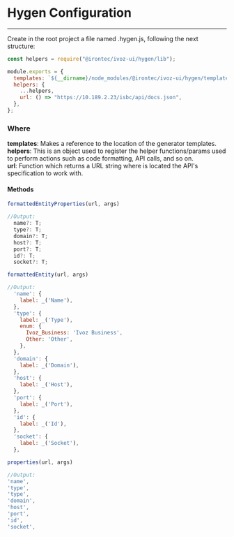 # Hygen Configuration
***
Create in the root project a file named .hygen.js, following the next structure:

```javascript
const helpers = require("@irontec/ivoz-ui/hygen/lib");

module.exports = {
  templates: `${__dirname}/node_modules/@irontec/ivoz-ui/hygen/templates`,
  helpers: {
    ...helpers,
    url: () => "https://10.189.2.23/isbc/api/docs.json",
  },
};
```
### Where

**templates**: Makes a reference to the location of the generator templates.<br>
**helpers**: This is an object used to register the helper functions/params used to perform actions such as code formatting, API calls, and so on.<br>
**url**: Function which returns a URL string where is located the API's specification to work with.<br>

#### Methods
```javascript
formattedEntityProperties(url, args)

//Output:
  name?: T;
  type?: T;
  domain?: T;
  host?: T;
  port?: T;
  id?: T;
  socket?: T;
```
```javascript
formattedEntity(url, args)

//Output:
  'name': {
    label: _('Name'),
  },
  'type': {
    label: _('Type'),
    enum: {
      Ivoz_Business: 'Ivoz Business',
      Other: 'Other',
    },
  },
  'domain': {
    label: _('Domain'),
  },
  'host': {
    label: _('Host'),
  },
  'port': {
    label: _('Port'),
  },
  'id': {
    label: _('Id'),
  },
  'socket': {
    label: _('Socket'),
  },
```
```javascript
properties(url, args)

//Output:
'name',
'type',
'type',
'domain',
'host',
'port',
'id',
'socket',
```
